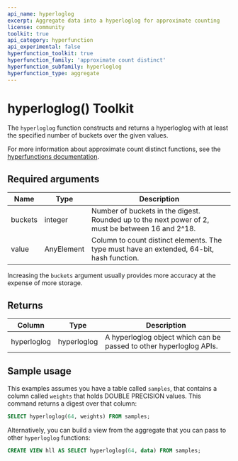 ```yaml
---
api_name: hyperloglog
excerpt: Aggregate data into a hyperloglog for approximate counting
license: community
toolkit: true
api_category: hyperfunction
api_experimental: false
hyperfunction_toolkit: true
hyperfunction_family: 'approximate count distinct'
hyperfunction_subfamily: hyperloglog
hyperfunction_type: aggregate
---
```


# hyperloglog()  <tag type="toolkit">Toolkit</tag>
The `hyperloglog` function constructs and returns a hyperloglog with at least
the specified number of buckets over the given values.

For more information about approximate count distinct functions, see the
[hyperfunctions documentation][hyperfunctions-approx-count-distincts].

## Required arguments

|Name|Type|Description|
|-|-|-|
|buckets|integer|Number of buckets in the digest. Rounded up to the next power of 2, must be between 16 and 2^18.|
|value|AnyElement| Column to count distinct elements. The type must have an extended, 64-bit, hash function.|

Increasing the `buckets` argument usually provides more accuracy at the expense
of more storage.

## Returns

|Column|Type|Description|
|-|-|-|
|hyperloglog|hyperloglog|A hyperloglog object which can be passed to other hyperloglog APIs.|

<!---Any special notes about the returns-->

## Sample usage
This examples assumes you have a table called `samples`, that contains a column
called `weights` that holds DOUBLE PRECISION values. This command returns a
digest over that column:

``` sql
SELECT hyperloglog(64, weights) FROM samples;
```

Alternatively, you can build a view from the aggregate that you can pass to
other `hyperloglog` functions:

``` sql
CREATE VIEW hll AS SELECT hyperloglog(64, data) FROM samples;
```


[hyperfunctions-approx-count-distincts]: timescaledb/:currentVersion:/how-to-guides/hyperfunctions/approx-count-distincts/
